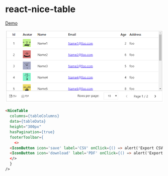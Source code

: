 # react-nice-table

[Demo](https://phamtung1.github.io/react-nice-table/storybook-static)

![alt text](https://raw.githubusercontent.com/phamtung1/react-nice-table/master/screenshots/table1.png)

```html
<NiceTable 
  columns={tableColumns} 
  data={tableData} 
  height="300px"
  hasPagination={true}
  footerToolbar={
    <>
  <IconButton icon='save' label='CSV' onClick={() => alert('Export CSV')}/>
  <IconButton icon='download' label='PDF' onClick={() => alert('Export PDF')}/>
  </>
  }
/>
```